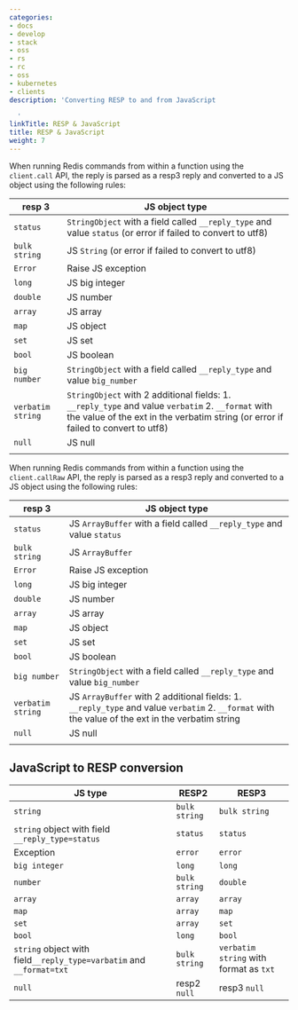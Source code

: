 ```yaml
---
categories:
- docs
- develop
- stack
- oss
- rs
- rc
- oss
- kubernetes
- clients
description: 'Converting RESP to and from JavaScript

  '
linkTitle: RESP & JavaScript
title: RESP & JavaScript
weight: 7
---
```


When running Redis commands from within a function using the `client.call` API, the reply is parsed as a resp3 reply and converted to a JS object using the following rules:

| resp 3            | JS object type                                                                                                                                 |
|-------------------|------------------------------------------------------------------------------------------------------------------------------------------------|
| `status`          | `StringObject` with a field called `__reply_type` and value `status` (or error if failed to convert to utf8)                                   |
| `bulk string`     | JS `String` (or error if failed to convert to utf8)                                                                                            |
| `Error`           | Raise JS exception                                                                                                                             |
| `long`            | JS big integer                                                                                                                                 |
| `double`          | JS number                                                                                                                                      |
| `array`           | JS array                                                                                                                                       |
| `map`             | JS object                                                                                                                                      |
| `set`             | JS set                                                                                                                                         |
| `bool`            | JS boolean                                                                                                                                     |
| `big number`      | `StringObject` with a field called `__reply_type` and value `big_number`                                                                       |
| `verbatim string` | `StringObject` with 2 additional fields: 1. `__reply_type` and value `verbatim` 2. `__format` with the value of the ext in the verbatim string (or error if failed to convert to utf8) |
| `null`            | JS null                                                                                                                                        |
|                   |                                                                                                                                                |

When running Redis commands from within a function using the `client.callRaw` API, the reply is parsed as a resp3 reply and converted to a JS object using the following rules:

| resp 3            | JS object type                                                                                                                                 |
|-------------------|------------------------------------------------------------------------------------------------------------------------------------------------|
| `status`          | JS `ArrayBuffer` with a field called `__reply_type` and value `status`                                                                        |
| `bulk string`     | JS `ArrayBuffer`                                                                                                                              |
| `Error`           | Raise JS exception                                                                                                                             |
| `long`            | JS big integer                                                                                                                                 |
| `double`          | JS number                                                                                                                                      |
| `array`           | JS array                                                                                                                                       |
| `map`             | JS object                                                                                                                                      |
| `set`             | JS set                                                                                                                                         |
| `bool`            | JS boolean                                                                                                                                     |
| `big number`      | `StringObject` with a field called `__reply_type` and value `big_number`                                                                       |
| `verbatim string` | JS `ArrayBuffer` with 2 additional fields: 1. `__reply_type` and value `verbatim` 2. `__format` with the value of the ext in the verbatim string |
| `null`            | JS null                                                                                                                                        |
|                   |                                                                                                                                                |

## JavaScript to RESP conversion

| JS type                                                          | RESP2         | RESP3                                  |
|------------------------------------------------------------------|---------------|----------------------------------------|
| `string`                                                         | `bulk string` | `bulk string`                          |
| `string` object with field `__reply_type=status`                 | `status`      | `status`                               |
| Exception                                                        | `error`       | `error`                                |
| `big integer`                                                    | `long`        | `long`                                 |
| `number`                                                         | `bulk string` | `double`                               |
| `array`                                                          | `array`       | `array`                                |
| `map`                                                            | `array`       | `map`                                  |
| `set`                                                            | `array`       | `set`                                  |
| `bool`                                                           | `long`        | `bool`                                 |
| `string` object with field`__reply_type=varbatim` and `__format=txt` | `bulk string` | `verbatim string` with format as `txt` |
| `null`                                                           | resp2 `null`  | resp3 `null`                           |
